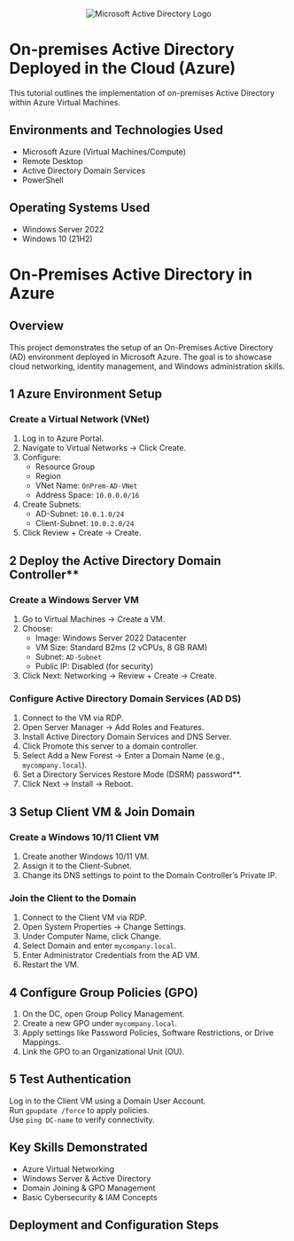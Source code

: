 <p align="center">
<img src="https://i.imgur.com/pU5A58S.png" alt="Microsoft Active Directory Logo"/>
</p>

<h1>On-premises Active Directory Deployed in the Cloud (Azure)</h1>
This tutorial outlines the implementation of on-premises Active Directory within Azure Virtual Machines.<br />

<h2>Environments and Technologies Used</h2>

- Microsoft Azure (Virtual Machines/Compute)
- Remote Desktop
- Active Directory Domain Services
- PowerShell

<h2>Operating Systems Used </h2>

- Windows Server 2022
- Windows 10 (21H2)

# On-Premises Active Directory in Azure

## Overview
This project demonstrates the setup of an On-Premises Active Directory (AD) environment deployed in Microsoft Azure. The goal is to showcase cloud networking, identity management, and Windows administration skills.

## 1️ Azure Environment Setup
###  Create a Virtual Network (VNet)
1. Log in to Azure Portal.
2. Navigate to Virtual Networks → Click Create.
3. Configure:
   - Resource Group
   - Region
   - VNet Name: `OnPrem-AD-VNet`
   - Address Space: `10.0.0.0/16`
4. Create Subnets:
   - AD-Subnet: `10.0.1.0/24`
   - Client-Subnet: `10.0.2.0/24`
5. Click Review + Create → Create.

## 2️ Deploy the Active Directory Domain Controller**
###  Create a Windows Server VM
1. Go to Virtual Machines → Create a VM.
2. Choose:
   - Image: Windows Server 2022 Datacenter
   - VM Size: Standard B2ms (2 vCPUs, 8 GB RAM)
   - Subnet: `AD-Subnet`
   - Public IP: Disabled (for security)
3. Click Next: Networking → Review + Create → Create.

### Configure Active Directory Domain Services (AD DS)
1. Connect to the VM via RDP.
2. Open Server Manager → Add Roles and Features.
3. Install Active Directory Domain Services and DNS Server.
4. Click Promote this server to a domain controller.
5. Select Add a New Forest → Enter a Domain Name (e.g., `mycompany.local`).
6. Set a Directory Services Restore Mode (DSRM) password**.
7. Click Next → Install → Reboot.

## 3️ Setup Client VM & Join Domain
### Create a Windows 10/11 Client VM
1. Create another Windows 10/11 VM.
2. Assign it to the Client-Subnet.
3. Change its DNS settings to point to the Domain Controller’s Private IP.

### Join the Client to the Domain
1. Connect to the Client VM via RDP.
2. Open System Properties → Change Settings.
3. Under Computer Name, click Change.
4. Select Domain and enter `mycompany.local`.
5. Enter Administrator Credentials from the AD VM.
6. Restart the VM.

## 4️ Configure Group Policies (GPO)
1. On the DC, open Group Policy Management.
2. Create a new GPO under `mycompany.local`.
3. Apply settings like Password Policies, Software Restrictions, or Drive Mappings.
4. Link the GPO to an Organizational Unit (OU).

## 5 Test Authentication
 Log in to the Client VM using a Domain User Account.  
 Run `gpupdate /force` to apply policies.  
 Use `ping DC-name` to verify connectivity.  

## Key Skills Demonstrated
- Azure Virtual Networking 
- Windows Server & Active Directory 
- Domain Joining & GPO Management  
- Basic Cybersecurity & IAM Concepts  

<h2>Deployment and Configuration Steps</h2>
